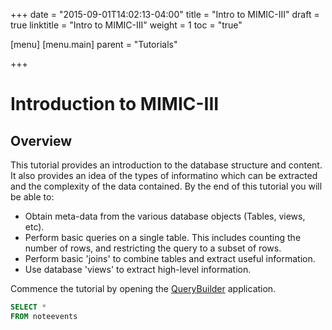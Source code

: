 +++
date = "2015-09-01T14:02:13-04:00"
title = "Intro to MIMIC-III"
draft = true
linktitle = "Intro to MIMIC-III"
weight = 1
toc = "true"

[menu]
  [menu.main]
    parent = "Tutorials"

+++

# Introduction to MIMIC-III

## Overview 

This tutorial provides an introduction to the database structure and content. It also provides an idea of the types of informatino which can be extracted and the complexity of the data contained. By the end of this tutorial you will be able to: 

* Obtain meta-data from the various database objects (Tables, views, etc). 
* Perform basic queries on a single table. This includes counting the number of rows, and restricting the query to a subset of rows. 
* Perform basic 'joins' to combine tables and extract useful information. 
* Use database 'views' to extract high-level information. 

Commence the tutorial by opening the [QueryBuilder](https://mimic2app.csail.mit.edu/querybuilder/) application. 

``` sql
SELECT *
FROM noteevents
```
